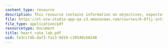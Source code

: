 ```yaml
---
content_type: resource
description: This resource contains information on objectives, expectations, and senser.
file: https://ol-ocw-studio-app-qa.s3.amazonaws.com/courses/6-071j-introduction-to-electronics-signals-and-measurement-spring-2006/fe3cc74bda73fa139d19c39540c68248_heart_rate_lab.pdf
file_type: application/pdf
resourcetype: Document
title: heart_rate_lab.pdf
uid: fe3cc74b-da73-fa13-9d19-c39540c68248
---
```

